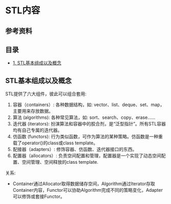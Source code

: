 # STL内容

## 参考资料

## 目录

* [1. STL基本组成以及概念](#-STL基本组成以及概念)

## STL基本组成以及概念

STL提供了六大组件，彼此可以组合套用: 

1. 容器（containers）: 各种数据结构，如: vector、list、deque、set、map，主要用来存放数据。
2. 算法 (algorithms): 各种常见算法，如: sort、search、copy、erase......
3. 迭代器 (iterators): 扮演算法和容器中的胶合剂，是“泛型指针”。所有STL容器均有自己专属的迭代器。
4. 仿函数 (functors): 行为类似函数，可作为算法的某种策略。仿函数是一种重载了operator()的class或class template。
5. 配接器（adapters）: 修饰容器、仿函数、迭代器接口的东西。
6. 配置器（allocators）: 负责空间配置和管理，配置器是一个实现了动态空间配置、空间管理、空间释放的class template.

关系: 

* Container通过Allocator取得数据储存空间，Algorithm通过Iterator存取Container内容，Functor可以协助Algorithm完成不同的策略变化，Adapter可以修饰或套接Functor。



